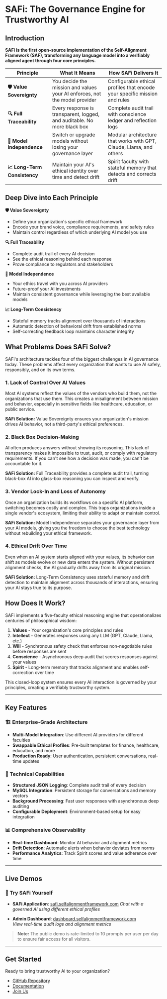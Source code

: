 # SAFi: The Governance Engine for Trustworthy AI

## Introduction

**SAFi is the first open-source implementation of the Self-Alignment Framework (SAF), transforming any language model into a verifiably aligned agent through four core principles.**

| Principle | What It Means | How SAFi Delivers It |
|-----------|---------------|---------------------|
| **🛡️ Value Sovereignty** | You decide the mission and values your AI enforces, not the model provider | Configurable ethical profiles that encode your specific mission and rules |
| **🔍 Full Traceability** | Every response is transparent, logged, and auditable. No more black box | Complete audit trail with conscience ledger and reflection logs |
| **🔄 Model Independence** | Switch or upgrade models without losing your governance layer | Modular architecture that works with GPT, Claude, Llama, and others |
| **📈 Long-Term Consistency** | Maintain your AI's ethical identity over time and detect drift | Spirit faculty with stateful memory that detects and corrects drift |

## Deep Dive into Each Principle

**🛡️ Value Sovereignty**
- Define your organization's specific ethical framework
- Encode your brand voice, compliance requirements, and safety rules  
- Maintain control regardless of which underlying AI model you use

**🔍 Full Traceability**
- Complete audit trail of every AI decision
- See the ethical reasoning behind each response
- Prove compliance to regulators and stakeholders

**🔄 Model Independence**
- Your ethics travel with you across AI providers
- Future-proof your AI investments
- Maintain consistent governance while leveraging the best available models

**📈 Long-Term Consistency** 
- Stateful memory tracks alignment over thousands of interactions
- Automatic detection of behavioral drift from established norms
- Self-correcting feedback loop maintains character integrity

## What Problems Does SAFi Solve?

SAFi's architecture tackles four of the biggest challenges in AI governance today. These problems affect every organization that wants to use AI safely, responsibly, and on its own terms.

### 1. Lack of Control Over AI Values
Most AI systems reflect the values of the vendors who build them, not the organizations that use them. This creates a misalignment between mission and behavior, especially in sensitive fields like healthcare, education, or public service.

**SAFi Solution:** Value Sovereignty ensures your organization's mission drives AI behavior, not a third-party's ethical preferences.

### 2. Black Box Decision-Making  
AI often produces answers without showing its reasoning. This lack of transparency makes it impossible to trust, audit, or comply with regulatory requirements. If you can't see how a decision was made, you can't be accountable for it.

**SAFi Solution:** Full Traceability provides a complete audit trail, turning black-box AI into glass-box reasoning you can inspect and verify.

### 3. Vendor Lock-In and Loss of Autonomy
Once an organization builds its workflows on a specific AI platform, switching becomes costly and complex. This traps organizations inside a single vendor's ecosystem, limiting their ability to adapt or maintain control.

**SAFi Solution:** Model Independence separates your governance layer from your AI models, giving you the freedom to choose the best technology without rebuilding your ethical framework.

### 4. Ethical Drift Over Time
Even when an AI system starts aligned with your values, its behavior can shift as models evolve or new data enters the system. Without persistent alignment checks, the AI gradually drifts away from its original mission.

**SAFi Solution:** Long-Term Consistency uses stateful memory and drift detection to maintain alignment across thousands of interactions, ensuring your AI stays true to its purpose.

## How Does It Work?

SAFi implements a five-faculty ethical reasoning engine that operationalizes centuries of philosophical wisdom:

1. **Values** - Your organization's core principles and rules
2. **Intellect** - Generates responses using any LLM (GPT, Claude, Llama, etc.)
3. **Will** - Synchronous safety check that enforces non-negotiable rules before responses are sent
4. **Conscience** - Asynchronous deep audit that scores responses against your values
5. **Spirit** - Long-term memory that tracks alignment and enables self-correction over time

This closed-loop system ensures every AI interaction is governed by your principles, creating a verifiably trustworthy system.

---

## Key Features

### 🏗️ Enterprise-Grade Architecture
- **Multi-Model Integration**: Use different AI providers for different faculties
- **Swappable Ethical Profiles**: Pre-built templates for finance, healthcare, education, and more
- **Production Ready**: User authentication, persistent conversations, real-time updates

### 🔧 Technical Capabilities  
- **Structured JSON Logging**: Complete audit trail of every decision
- **MySQL Integration**: Persistent storage for conversations and memory vectors
- **Background Processing**: Fast user responses with asynchronous deep auditing
- **Configurable Deployment**: Environment-based setup for easy integration

### 📊 Comprehensive Observability
- **Real-time Dashboard**: Monitor AI behavior and alignment metrics
- **Drift Detection**: Automatic alerts when behavior deviates from norms
- **Performance Analytics**: Track Spirit scores and value adherence over time

---

## Live Demos

### 🚀 Try SAFi Yourself

- **SAFi Application**: [safi.selfalignmentframework.com](https://safi.selfalignmentframework.com)
  *Chat with a governed AI using different ethical profiles*

- **Admin Dashboard**: [dashboard.selfalignmentframework.com](https://dashboard.selfalignmentframework.com)  
  *View real-time audit logs and alignment metrics*

> **Note:** The public demo is rate-limited to 10 prompts per user per day to ensure fair access for all visitors.

---

## Get Started

Ready to bring trustworthy AI to your organization?

- [GitHub Repository](https://github.com/jnamaya/SAFi)
- [Documentation](https://selfalignmentframework.com/articles/)
- [Join Us](https://selfalignmentframework.com/join-us/)
